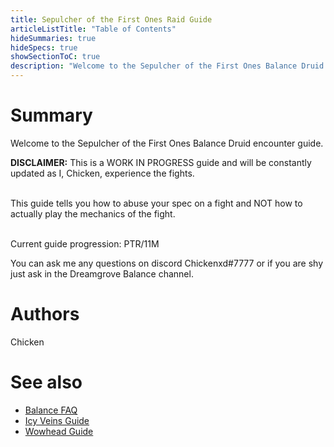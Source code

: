 ```yaml
---
title: Sepulcher of the First Ones Raid Guide
articleListTitle: "Table of Contents"
hideSummaries: true
hideSpecs: true
showSectionToC: true
description: "Welcome to the Sepulcher of the First Ones Balance Druid encounter guide."
---
```


Summary
===
Welcome to the Sepulcher of the First Ones Balance Druid encounter guide.

**DISCLAIMER:** This is a WORK IN PROGRESS guide and will be constantly updated as I, Chicken, experience the fights. 

<br>This guide tells you how to abuse your spec on a fight and NOT how to actually play the mechanics of the fight.

<br>Current guide progression: PTR/11M 


You can ask me any questions on discord Chickenxd#7777 or if you are shy just ask in the Dreamgrove Balance channel.

Authors
===
Chicken

See also
===
 - [Balance FAQ](/balance/2020-12-08-9.0_FAQ)
 - [Icy Veins Guide](https://www.icy-veins.com/wow/balance-druid-pve-dps-guide)
 - [Wowhead Guide](https://www.wowhead.com/balance-druid-guide)
